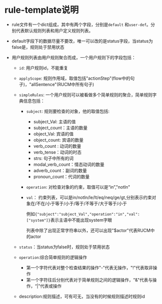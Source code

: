 # rule-template说明 #

* rule文件有一个dict组成，其中有两个字段，分别是`default` 和`user-def`。分别代表默认规则列表和用户定义规则列表。

* default字段下的数据尽量不要改，唯一可以改的是status字段，当status为false是，规则处于禁用状态

* 用户规则列表由用户规则聚合而成，一个用户规则下的字段包括：

  * `id`: 用户规则id，不能重复

  * `applyScope`: 规则作用域，取值包括"actionStep"(flow中的句子)，"allSentence"(RUCM中所有句子)

  * `simpleRules`: 一个用户规则可以被看做多个简单规则的聚合，简单规则字典信息包括：

    * `subject`: 规则要检查的对象，他的取值包括:

      * subject_Val: 主语的值
      * subject_count：主语的数量
      * object_Val: 宾语的值
      * object_count: 宾语的数量
      * verb_count : 动词的数量
      * verb_tense：动词的时态
      * strs: 句子中所有的词
      * modal_verb_count：情态动词的数量
      * adverb_count：副词的数量
      * pronoun_count：代词的数量

    * `operation`: 对检查对象的约束，取值可以是“in”,"notIn"

    * `val`： 约束列表，可以是in/notIn/le/lt/eq/neq/ge/gt,分别表示约束对象在/不在/小于等于/小于/等于/不等于/大于等于/小于

      例如`{"subject":"subject_Val","operation":"in","val":["system"]}`表示主语中不能出现system字眼

      列表中除了出现正常字符串以外，还可以出现"$actor"代表RUCM中的actor

  * `status`：当status为false时，规则处于禁用状态

  * `operation`:综合简单规则的逻辑操作

    * 第一个字符代表对整个检查结果的操作"-"代表无操作，"!"代表取非操作
    * 第一个字符往后分别代表对于简单规则之间的逻辑操作，"&"代表与操作，“|”代表或操作

  * description:规则描述，可有可无，当没有的时候规则描述时规则id
